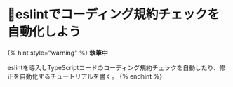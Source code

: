 # 🚧eslintでコーディング規約チェックを自動化しよう

{% hint style="warning" %}
**執筆中**

eslintを導入しTypeScriptコードのコーディング規約チェックを自動したり、修正を自動化するチュートリアルを書く。
{% endhint %}



